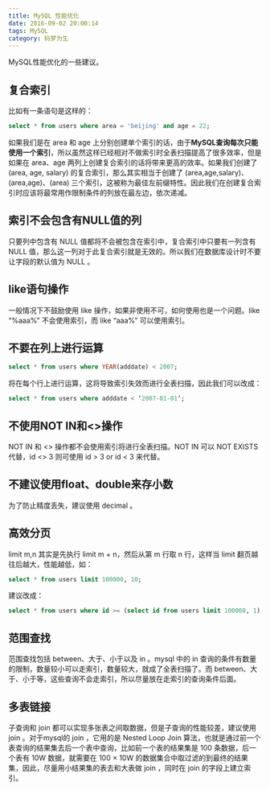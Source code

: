 ```yaml
---
title: MySQL 性能优化
date: 2016-09-02 20:00:14
tags: MySQL
category: 码梦为生
---
```


MySQL性能优化的一些建议。

<!--more-->

## 复合索引

比如有一条语句是这样的：

```sql
select * from users where area = 'beijing' and age = 22;
```

如果我们是在 area 和 age 上分别创建单个索引的话，由于**MySQL查询每次只能使用一个索引**，所以虽然这样已经相对不做索引时全表扫描提高了很多效率，但是如果在 area、age 两列上创建复合索引的话将带来更高的效率。如果我们创建了 (area, age, salary) 的复合索引，那么其实相当于创建了 (area,age,salary)、(area,age)、(area) 三个索引，这被称为最佳左前缀特性。因此我们在创建复合索引时应该将最常用作限制条件的列放在最左边，依次递减。

<!--more-->

## 索引不会包含有NULL值的列

只要列中包含有 NULL 值都将不会被包含在索引中，复合索引中只要有一列含有 NULL 值，那么这一列对于此复合索引就是无效的。所以我们在数据库设计时不要让字段的默认值为 NULL 。

## like语句操作

一般情况下不鼓励使用 like 操作，如果非使用不可，如何使用也是一个问题。like “%aaa%” 不会使用索引，而 like “aaa%” 可以使用索引。

## 不要在列上进行运算

```sql
select * from users where YEAR(adddate) < 2007;
```

将在每个行上进行运算，这将导致索引失效而进行全表扫描，因此我们可以改成：

```sql
select * from users where adddate < ‘2007-01-01’;
```

## 不使用NOT IN和<>操作

NOT IN 和 <> 操作都不会使用索引将进行全表扫描。NOT IN 可以 NOT EXISTS 代替，id <> 3 则可使用 id > 3 or id < 3 来代替。

## 不建议使用float、double来存小数

为了防止精度丢失，建议使用 decimal 。

## 高效分页

limit m,n 其实是先执行 limit m + n，然后从第 m 行取 n 行，这样当 limit 翻页越往后越大，性能越低，如：

```sql
select * from users limit 100000, 10;
```

建议改成：

```sql
select * from users where id >= (select id from users limit 100000, 1) limit 10;
```

## 范围查找

范围查找包括 between、大于、小于以及 in 。mysql 中的 in 查询的条件有数量的限制，数量较小可以走索引，数量较大，就成了全表扫描了。而 between、大于、小于等，这些查询不会走索引，所以尽量放在走索引的查询条件后面。

## 多表链接

子查询和 join 都可以实现多张表之间取数据，但是子查询的性能较差，建议使用 join 。对于mysql的 join ，它用的是 Nested Loop Join 算法，也就是通过前一个表查询的结果集去后一个表中查询，比如前一个表的结果集是 100 条数据，后一个表有 10W 数据，就需要在 100 × 10W 的数据集合中取过滤的到最终的结果集，因此，尽量用小结果集的表去和大表做 join ，同时在 join 的字段上建立索引。
